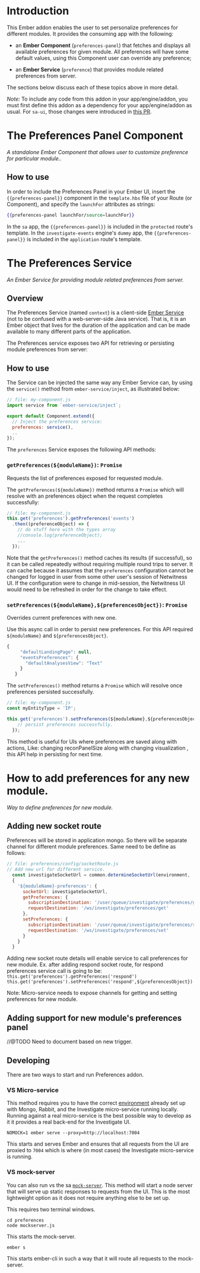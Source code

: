 
# Introduction

This Ember addon enables the user to set personalize preferences for different modules. It provides the consuming app with the following:

* an **Ember Component** (`preferences-panel`) that fetches and displays all available preferences for given module. All preferences will have some default values, using this Component user can override any preference;

* an **Ember Service** (`preference`) that provides module related preferences from server.

The sections below discuss each of these topics above in more detail.

*Note:* To include any code from this addon in your app/engine/addon, you must first define this addon as a dependency for your app/engine/addon as usual.  For `sa-ui`, those changes were introduced in [this PR](https://github.rsa.lab.emc.com/asoc/sa-ui/pull/1146).


# The Preferences Panel Component

_A standalone Ember Component that allows user to customize preference for particular module.._

## How to use

In order to include the Preferences Panel in your Ember UI,  insert the `{{preferences-panel}}` component in the `template.hbs` file of your Route (or Component), and specify the `launchFor` attributes as strings:

```hbs
{{preferences-panel launchFor/source=launchFor}}
```

In the `sa` app, the `{{preferences-panel}}` is included in the `protected` route's template. In the `investigate-events` engine's `dummy` app, the `{{preferences-panel}}` is included in the `application` route's template.

# The Preferences Service

_An Ember Service for providing module related preferences from server._

## Overview

The Preferences Service (named `context`) is a client-side [Ember Service](http://emberjs.com/api/classes/Ember.Service.html) (not to be confused with a web-server-side Java service). That is, it is an Ember object that lives for the duration of the application and can be made available to many different parts of the application.

The Preferences service exposes two API for retrieving or persisting module preferences from server:

## How to use

The Service can be injected the same way any Ember Service can, by using the `service()` method from `ember-service/inject`, as illustrated below:

```js
// file: my-component.js
import service from `ember-service/inject`;

export default Component.extend({
  // Inject the preferences service:
  preferences: service(),
  ..
});
```

The `preferences` Service exposes the following API methods:

### `getPreferences(${moduleName})`: `Promise`

Requests the list of preferences exposed for requested module.  

The `getPreferences(${moduleName})` method returns a `Promise` which will resolve with an preferences object when the request completes successfully:

```js
// file: my-component.js
this.get('preferences').getPreferences('events')
  .then((preferenceObject) => {
    // do stuff here with the types array
    //console.log(preferenceObject);
    ...
  });
```

Note that the `getPreferences()` method caches its results (if successful), so it can be called repeatedly without requiring multiple round trips to server.  It can cache because it assumes that the `preferences` configuration cannot be changed for logged in user from some other user's session of Netwitness UI. If the configuration were to change in mid-session, the Netwitness UI would need to be refreshed in order for the change to take effect.


### `setPreferences(${moduleName},${preferencesObject})`: `Promise`

Overrides current preferences with new one.

Use this async call in order to persist new preferences. For this API required `${moduleName}` and `${preferencesObject}`.

```js
{
     "defaultLandingPage": null,
     "eventsPreferences": {
       "defaultAnalysesView": "Text"
     }
   }
```

The `setPreferences()` method returns a `Promise` which will resolve once preferences persisted successfully.

```js
// file: my-component.js
const myEntityType = 'IP';

this.get('preferences').setPreferences(${moduleName},${preferencesObject}).then(({ data }) => {
    // persist preferences successfully.
  });
```

This method is useful for UIs where preferences are saved along with actions, Like: changing reconPanelSize along with changing visualization , this API help in persisting for next time.  

# How to add preferences for any new module.

_Way to define preferences for new module._

## Adding new socket route

Preferences will be stored in application mongo. So there will be separate channel for different module preferences. Same need to be define as follows:

```js
// file: preferences/config/socketRoute.js
// Add new url for different service.
  const investigateSocketUrl = common.determineSocketUrl(environment, '/investigate/socket');
  {
    '${moduleName}-preferences': {
      socketUrl: investigateSocketUrl,
      getPreferences: {
        subscriptionDestination: '/user/queue/investigate/preferences/get',
        requestDestination: '/ws/investigate/preferences/get'
      },
      setPreferences: {
        subscriptionDestination: '/user/queue/investigate/preferences/set',
        requestDestination: '/ws/investigate/preferences/set'
      }
    }
  }
```
Adding new socket route details will enable service to call preferences for new module. Ex. after adding respond socket route, for respond preferences service call is going to be: `this.get('preferences').getPreferences('respond')` `this.get('preferences').setPreferences('respond',${preferencesObject})`

Note: Micro-service needs to expose channels for getting and setting preferences for new module.

## Adding support for new module's preferences panel
//@TODO Need to document based on new trigger.


## Developing

There are two ways to start and run Preferences addon.

### VS Micro-service

This method requires you to have the correct [environment](https://wiki.na.rsa.net/pages/viewpage.action?spaceKey=~garalj&title=NW-UI) already set up with Mongo, Rabbit, and the Investigate micro-service running locally. Running against a real micro-service is the best possible way to develop as it it provides a real back-end for the Investigate UI.

```
NOMOCK=1 ember serve --proxy=http://localhost:7004
```

This starts and serves Ember and ensures that all requests from the UI are proxied to `7004` which is where (in most cases) the Investigate micro-service is running.

### VS mock-server

You can also run vs the sa [`mock-server`](https://github.rsa.lab.emc.com/asoc/sa-ui/tree/master/mock-server). This method will start a node server that will serve up static responses to requests from the UI. This is the most lightweight option as it does not require anything else to be set up.

This requires two terminal windows.

```
cd preferences
node mockserver.js
```

This starts the mock-server.

```
ember s
```

This starts ember-cli in such a way that it will route all requests to the mock-server.
